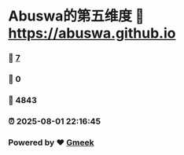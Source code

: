 # Abuswa的第五维度 :link: https://abuswa.github.io 
### :page_facing_up: [7](https://abuswa.github.io/tag.html) 
### :speech_balloon: 0 
### :hibiscus: 4843 
### :alarm_clock: 2025-08-01 22:16:45 
### Powered by :heart: [Gmeek](https://github.com/Meekdai/Gmeek)
